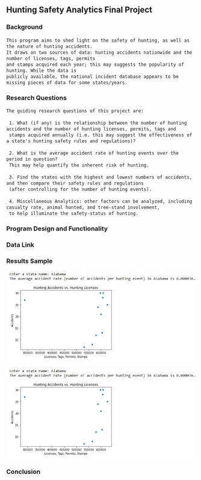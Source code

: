 ## Hunting Safety Analytics Final Project 

### Background 
    
    This program aims to shed light on the safety of hunting, as well as the nature of hunting accidents. 
    It draws on two sources of data: hunting accidents nationwide and the number of licenses, tags, permits 
    and stamps acquired each year; this may suggests the popularity of hunting. While the data is
    publicly available, the national incident database appears to be missing pieces of data for some states/years. 

### Research Questions

    The guiding research questions of this project are:
    
     1. What (if any) is the relationship between the number of hunting accidents and the number of hunting licenses, permits, tags and
     stamps acquired annually (i.e. this may suggest the effectiveness of a state's hunting safety rules and regulations)?
    
     2. What is the average accident rate of hunting events over the period in question? 
     This may help quantify the inherent risk of hunting.
     
     3. Find the states with the highest and lowest numbers of accidents, and then compare their safety rules and regulations
     (after controlling for the number of hunting events).
     
     4. Miscellaneous Analytics: other factors can be analyzed, including casualty rate, animal hunted, and tree-stand involvement,
     to help illuminate the safety-status of hunting. 

### Program Design and Functionality 


### Data Link


### Results Sample

![Hunting Graph.io](/Hunting_Analytics/Hunting_results.jpg "Scatter Plot")


![Hunting Graph2.io](/Hunting_Analytics/Hunting_results.jpg "Scatter Plot")

### Conclusion 
